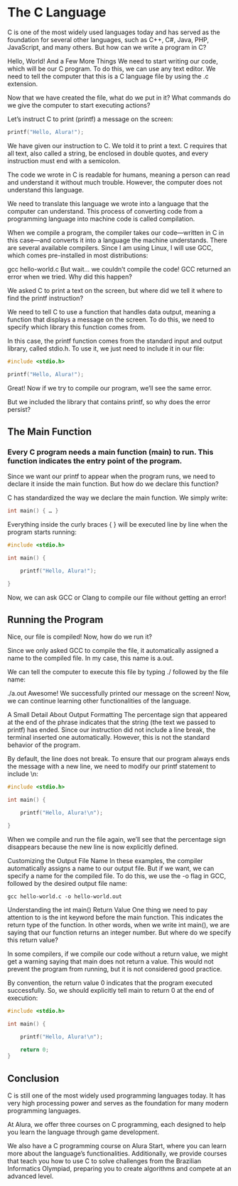 # The C Language
C is one of the most widely used languages today and has served as the foundation for several other languages, such as C++, C#, Java, PHP, JavaScript, and many others. But how can we write a program in C?

Hello, World! And a Few More Things
We need to start writing our code, which will be our C program. To do this, we can use any text editor. We need to tell the computer that this is a C language file by using the .c extension.

Now that we have created the file, what do we put in it? What commands do we give the computer to start executing actions?

Let’s instruct C to print (printf) a message on the screen:

```c
printf("Hello, Alura!");
```

We have given our instruction to C. We told it to print a text. C requires that all text, also called a string, be enclosed in double quotes, and every instruction must end with a semicolon.

The code we wrote in C is readable for humans, meaning a person can read and understand it without much trouble. However, the computer does not understand this language.

We need to translate this language we wrote into a language that the computer can understand. This process of converting code from a programming language into machine code is called compilation.

When we compile a program, the compiler takes our code—written in C in this case—and converts it into a language the machine understands. There are several available compilers. Since I am using Linux, I will use GCC, which comes pre-installed in most distributions:

gcc hello-world.c
But wait… we couldn’t compile the code! GCC returned an error when we tried. Why did this happen?

We asked C to print a text on the screen, but where did we tell it where to find the printf instruction?

We need to tell C to use a function that handles data output, meaning a function that displays a message on the screen. To do this, we need to specify which library this function comes from.

In this case, the printf function comes from the standard input and output library, called stdio.h. To use it, we just need to include it in our file:

```c
#include <stdio.h>

printf("Hello, Alura!");
```

Great! Now if we try to compile our program, we’ll see the same error.

But we included the library that contains printf, so why does the error persist?

## The Main Function

### Every C program needs a main function (main) to run. This function indicates the entry point of the program. 

Since we want our printf to appear when the program runs, we need to declare it inside the main function. But how do we declare this function?

C has standardized the way we declare the main function. We simply write:
```c
int main() { … }
```
Everything inside the curly braces { } will be executed line by line when the program starts running:
```c
#include <stdio.h>

int main() {

    printf("Hello, Alura!");

}
```
Now, we can ask GCC or Clang to compile our file without getting an error!

## Running the Program

Nice, our file is compiled! Now, how do we run it?

Since we only asked GCC to compile the file, it automatically assigned a name to the compiled file. In my case, this name is a.out.

We can tell the computer to execute this file by typing ./ followed by the file name:

./a.out
Awesome! We successfully printed our message on the screen! Now, we can continue learning other functionalities of the language.

A Small Detail About Output Formatting
The percentage sign that appeared at the end of the phrase indicates that the string (the text we passed to printf) has ended. Since our instruction did not include a line break, the terminal inserted one automatically. However, this is not the standard behavior of the program.

By default, the line does not break. To ensure that our program always ends the message with a new line, we need to modify our printf statement to include \n:
```c
#include <stdio.h>

int main() {

    printf("Hello, Alura!\n");

}
```
When we compile and run the file again, we’ll see that the percentage sign disappears because the new line is now explicitly defined.

Customizing the Output File Name
In these examples, the compiler automatically assigns a name to our output file. But if we want, we can specify a name for the compiled file. To do this, we use the -o flag in GCC, followed by the desired output file name:

`gcc hello-world.c -o hello-world.out`

Understanding the int main() Return Value
One thing we need to pay attention to is the int keyword before the main function. This indicates the return type of the function. In other words, when we write int main(), we are saying that our function returns an integer number. But where do we specify this return value?

In some compilers, if we compile our code without a return value, we might get a warning saying that main does not return a value. This would not prevent the program from running, but it is not considered good practice.

By convention, the return value 0 indicates that the program executed successfully. So, we should explicitly tell main to return 0 at the end of execution:
```c
#include <stdio.h>

int main() {

    printf("Hello, Alura!\n");

    return 0;
}
```
## Conclusion
C is still one of the most widely used programming languages today. It has very high processing power and serves as the foundation for many modern programming languages.

At Alura, we offer three courses on C programming, each designed to help you learn the language through game development.

We also have a C programming course on Alura Start, where you can learn more about the language’s functionalities. Additionally, we provide courses that teach you how to use C to solve challenges from the Brazilian Informatics Olympiad, preparing you to create algorithms and compete at an advanced level.